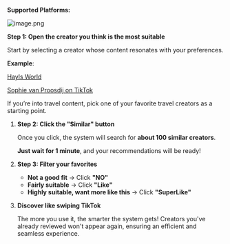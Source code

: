 **Supported Platforms:** 

![image.png](https://prod-files-secure.s3.us-west-2.amazonaws.com/b7acdbc2-f67b-431e-8171-849a6a6e77a4/9920bd12-72d8-4f74-b325-f19519722a79/image.png)

**Step 1: Open the creator you think is the most suitable**

Start by selecting a creator whose content resonates with your preferences.

**Example**:

[Hayls World](https://www.youtube.com/@HaylsWorld/videos)

[Sophie van Proosdij on TikTok](https://www.tiktok.com/@sophieppvanproosdij)

If you’re into travel content, pick one of your favorite travel creators as a starting point.

1. **Step 2: Click the "Similar" button**
    
    Once you click, the system will search for **about 100 similar creators**.
    
    **Just wait for 1 minute**, and your recommendations will be ready!
    
2. **Step 3: Filter your favorites**
    - **Not a good fit** → Click **"NO"**
    - **Fairly suitable** → Click **"Like"**
    - **Highly suitable, want more like this** → Click **"SuperLike"**
3. **Discover like swiping TikTok**
    
    The more you use it, the smarter the system gets! Creators you've already reviewed won't appear again, ensuring an efficient and seamless experience.
